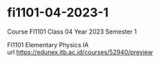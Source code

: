 # fi1101-04-2023-1
Course FI1101 Class 04 Year 2023 Semester 1

FI1101 Elementary Physics IA \
url https://edunex.itb.ac.id/courses/52940/preview
